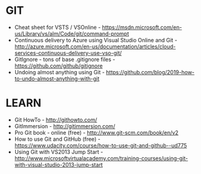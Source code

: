 # GIT 
* Cheat sheet for VSTS / VSOnline - https://msdn.microsoft.com/en-us/Library/vs/alm/Code/git/command-prompt
* Continuous delivery to Azure using Visual Studio Online and Git - http://azure.microsoft.com/en-us/documentation/articles/cloud-services-continuous-delivery-use-vso-git/
* GitIgnore - tons of base .gitignore files - https://github.com/github/gitignore
* Undoing almost anything using Git - https://github.com/blog/2019-how-to-undo-almost-anything-with-git

# LEARN
* Git HowTo - http://githowto.com/
* GitImmersion - http://gitimmersion.com/
* Pro Git book - online (free) - http://www.git-scm.com/book/en/v2
* How to use Git and GitHub (free) - https://www.udacity.com/course/how-to-use-git-and-github--ud775
* Using Git with VS2013 Jump Start - http://www.microsoftvirtualacademy.com/training-courses/using-git-with-visual-studio-2013-jump-start